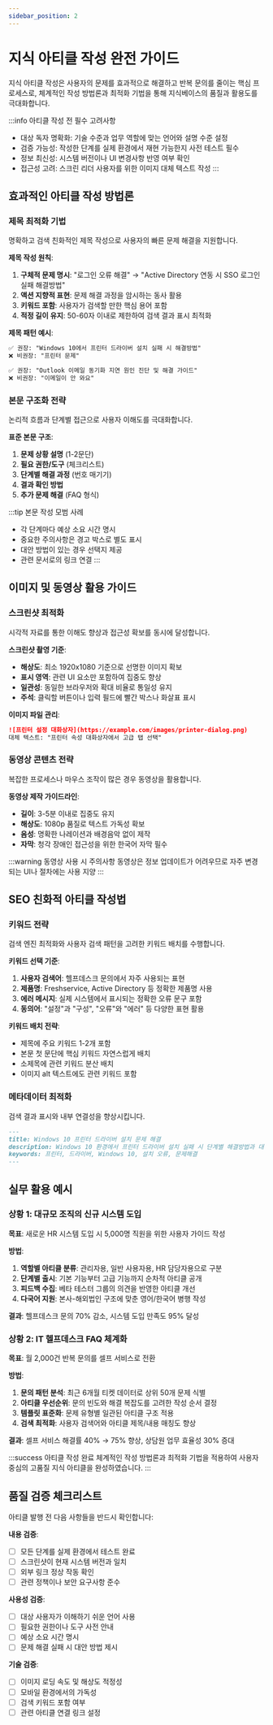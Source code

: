 ```yaml
---
sidebar_position: 2
---
```


# 지식 아티클 작성 완전 가이드

지식 아티클 작성은 사용자의 문제를 효과적으로 해결하고 반복 문의를 줄이는 핵심 프로세스로, 체계적인 작성 방법론과 최적화 기법을 통해 지식베이스의 품질과 활용도를 극대화합니다.

:::info 아티클 작성 전 필수 고려사항
- 대상 독자 명확화: 기술 수준과 업무 역할에 맞는 언어와 설명 수준 설정
- 검증 가능성: 작성한 단계를 실제 환경에서 재현 가능한지 사전 테스트 필수
- 정보 최신성: 시스템 버전이나 UI 변경사항 반영 여부 확인
- 접근성 고려: 스크린 리더 사용자를 위한 이미지 대체 텍스트 작성
:::

## 효과적인 아티클 작성 방법론

### 제목 최적화 기법
명확하고 검색 친화적인 제목 작성으로 사용자의 빠른 문제 해결을 지원합니다.

**제목 작성 원칙**:
1. **구체적 문제 명시**: "로그인 오류 해결" → "Active Directory 연동 시 SSO 로그인 실패 해결방법"
2. **액션 지향적 표현**: 문제 해결 과정을 암시하는 동사 활용
3. **키워드 포함**: 사용자가 검색할 만한 핵심 용어 포함
4. **적정 길이 유지**: 50-60자 이내로 제한하여 검색 결과 표시 최적화

**제목 패턴 예시**:
```markdown
✅ 권장: "Windows 10에서 프린터 드라이버 설치 실패 시 해결방법"
❌ 비권장: "프린터 문제"

✅ 권장: "Outlook 이메일 동기화 지연 원인 진단 및 해결 가이드"
❌ 비권장: "이메일이 안 와요"
```

### 본문 구조화 전략
논리적 흐름과 단계별 접근으로 사용자 이해도를 극대화합니다.

**표준 본문 구조**:
1. **문제 상황 설명** (1-2문단)
2. **필요 권한/도구** (체크리스트)
3. **단계별 해결 과정** (번호 매기기)
4. **결과 확인 방법**
5. **추가 문제 해결** (FAQ 형식)

:::tip 본문 작성 모범 사례
- 각 단계마다 예상 소요 시간 명시
- 중요한 주의사항은 경고 박스로 별도 표시
- 대안 방법이 있는 경우 선택지 제공
- 관련 문서로의 링크 연결
:::

## 이미지 및 동영상 활용 가이드

### 스크린샷 최적화
시각적 자료를 통한 이해도 향상과 접근성 확보를 동시에 달성합니다.

**스크린샷 촬영 기준**:
- **해상도**: 최소 1920x1080 기준으로 선명한 이미지 확보
- **표시 영역**: 관련 UI 요소만 포함하여 집중도 향상
- **일관성**: 동일한 브라우저와 확대 비율로 통일성 유지
- **주석**: 클릭할 버튼이나 입력 필드에 빨간 박스나 화살표 표시

**이미지 파일 관리**:
```markdown
![프린터 설정 대화상자](https://example.com/images/printer-dialog.png)
대체 텍스트: "프린터 속성 대화상자에서 고급 탭 선택"
```

### 동영상 콘텐츠 전략
복잡한 프로세스나 마우스 조작이 많은 경우 동영상을 활용합니다.

**동영상 제작 가이드라인**:
- **길이**: 3-5분 이내로 집중도 유지
- **해상도**: 1080p 품질로 텍스트 가독성 확보
- **음성**: 명확한 나레이션과 배경음악 없이 제작
- **자막**: 청각 장애인 접근성을 위한 한국어 자막 필수

:::warning 동영상 사용 시 주의사항
동영상은 정보 업데이트가 어려우므로 자주 변경되는 UI나 절차에는 사용 지양
:::

## SEO 친화적 아티클 작성법

### 키워드 전략
검색 엔진 최적화와 사용자 검색 패턴을 고려한 키워드 배치를 수행합니다.

**키워드 선택 기준**:
1. **사용자 검색어**: 헬프데스크 문의에서 자주 사용되는 표현
2. **제품명**: Freshservice, Active Directory 등 정확한 제품명 사용
3. **에러 메시지**: 실제 시스템에서 표시되는 정확한 오류 문구 포함
4. **동의어**: "설정"과 "구성", "오류"와 "에러" 등 다양한 표현 활용

**키워드 배치 전략**:
- 제목에 주요 키워드 1-2개 포함
- 본문 첫 문단에 핵심 키워드 자연스럽게 배치
- 소제목에 관련 키워드 분산 배치
- 이미지 alt 텍스트에도 관련 키워드 포함

### 메타데이터 최적화
검색 결과 표시와 내부 연결성을 향상시킵니다.

```markdown
---
title: Windows 10 프린터 드라이버 설치 문제 해결
description: Windows 10 환경에서 프린터 드라이버 설치 실패 시 단계별 해결방법과 대안 설치 방법을 제공합니다.
keywords: 프린터, 드라이버, Windows 10, 설치 오류, 문제해결
---
```

## 실무 활용 예시

### 상황 1: 대규모 조직의 신규 시스템 도입
**목표**: 새로운 HR 시스템 도입 시 5,000명 직원을 위한 사용자 가이드 작성

**방법**:
1. **역할별 아티클 분류**: 관리자용, 일반 사용자용, HR 담당자용으로 구분
2. **단계별 출시**: 기본 기능부터 고급 기능까지 순차적 아티클 공개
3. **피드백 수집**: 베타 테스터 그룹의 의견을 반영한 아티클 개선
4. **다국어 지원**: 본사-해외법인 구조에 맞춘 영어/한국어 병행 작성

**결과**: 헬프데스크 문의 70% 감소, 시스템 도입 만족도 95% 달성

### 상황 2: IT 헬프데스크 FAQ 체계화
**목표**: 월 2,000건 반복 문의를 셀프 서비스로 전환

**방법**:
1. **문의 패턴 분석**: 최근 6개월 티켓 데이터로 상위 50개 문제 식별
2. **아티클 우선순위**: 문의 빈도와 해결 복잡도를 고려한 작성 순서 결정
3. **템플릿 표준화**: 문제 유형별 일관된 아티클 구조 적용
4. **검색 최적화**: 사용자 검색어와 아티클 제목/내용 매칭도 향상

**결과**: 셀프 서비스 해결률 40% → 75% 향상, 상담원 업무 효율성 30% 증대

:::success 아티클 작성 완료
체계적인 작성 방법론과 최적화 기법을 적용하여 사용자 중심의 고품질 지식 아티클을 완성하였습니다.
:::

## 품질 검증 체크리스트

아티클 발행 전 다음 사항들을 반드시 확인합니다:

**내용 검증**:
- [ ] 모든 단계를 실제 환경에서 테스트 완료
- [ ] 스크린샷이 현재 시스템 버전과 일치
- [ ] 외부 링크 정상 작동 확인
- [ ] 관련 정책이나 보안 요구사항 준수

**사용성 검증**:
- [ ] 대상 사용자가 이해하기 쉬운 언어 사용
- [ ] 필요한 권한이나 도구 사전 안내
- [ ] 예상 소요 시간 명시
- [ ] 문제 해결 실패 시 대안 방법 제시

**기술 검증**:
- [ ] 이미지 로딩 속도 및 해상도 적정성
- [ ] 모바일 환경에서의 가독성
- [ ] 검색 키워드 포함 여부
- [ ] 관련 아티클 연결 링크 설정